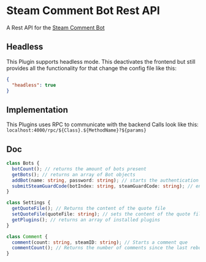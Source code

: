 # Steam Comment Bot Rest API

A Rest API for the [Steam Comment Bot](https://github.com/HerrEurobeat/steam-comment-service-bot)

## Headless

This Plugin supports headless mode. This deactivates the frontend but still provides all the functionality
for that change the config file like this:

```json
{
  "headless": true
}
```

## Implementation

This Plugins uses RPC to communicate with the backend
Calls look like this:
`localhost:4000/rpc/${Class}.${MethodName}?${params}`

## Doc

```typescript
class Bots {
  botCount(); // returns the amount of bots present
  getBots(); // returns an array of Bot objects
  addBot(name: string, password: string); // starts the authentication process and returns the index for the steamguard function
  submitSteamGuardCode(botIndex: string, steamGuardCode: string); // enters the steamguard code
}
```

```typescript
class Settings {
  getQuoteFile(); // Returns the content of the quote file
  setQuoteFile(quoteFile: string); // sets the content of the quote file
  getPlugins(); // returns an array of installed plugins
}
```

```typescript
class Comment {
  comment(count: string, steamID: string); // Starts a comment que
  commentCount(); // Returns the number of comments since the last reboot
}
```
